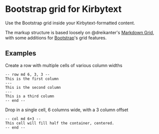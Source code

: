 # Bootstrap grid for Kirbytext
Use the Bootstrap grid inside your Kirbytext-formatted content. 

The markup structure is based loosely on @dreikanter's [Markdown Grid](https://github.com/dreikanter/markdown-grid), with some additions for [Bootstrap](https://getbootstrap.com)'s grid features. 

## Examples

Create a row with multiple cells of various column widths
```
-- row md 6, 3, 3 --
This is the first column
---
This is the second column
---
This is a third column
-- end --
```

Drop in a single cell, 6 columns wide, with a 3 column offset
```
-- col md 6+3 --
This cell will fill half the container, centered.
-- end --
```
